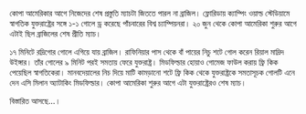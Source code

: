 কোপা আমেরিকার আগে নিজেদের শেষ প্রস্তুতি ম্যাচটা জিততে পারল না ব্রাজিল। ফ্লোরিডায় ক্যাম্পিং ওয়াল্ড স্টেডিয়ামে স্বাগতিক যুক্তরাষ্ট্রের সঙ্গে ১-১ গোলে ড্র করেছে পাঁচবারের বিশ্ব চ্যাম্পিয়নরা। ২০ জুন থেকে কোপা আমেরিকা শুরুর আগে এটাই ছিল ব্রাজিলের শেষ প্রীতি ম্যাচ।

১৭ মিনিটে রদ্রিগোর গোলে এগিয়ে যায় ব্রাজিল। রাফিনিয়ার পাস থেকে বাঁ পায়ের নিচু শটে গোল করেন রিয়াল মাদ্রিদ উইঙ্গার। তাঁর গোলের ৯ মিনিট পরই সমতায় ফেরে যুক্তরাষ্ট্র। মিডফিল্ডার হোয়াও গোমেজ ফাউল করায় ফ্রি কিক পেয়েছিল স্বাগতিকেরা। মানবদেয়ালের নিচ দিয়ে মাটি কামড়ানো শটে ফ্রি কিক থেকে যুক্তরাষ্ট্রকে সমতাসূচক গোলটি এনে দেন এসি মিলান অ্যাটাকিং মিডফিল্ডার। কোপা আমেরিকা শুরুর আগে এটা যুক্তরাষ্ট্রেরও শেষ ম্যাচ।

বিস্তারিত আসছে...।
